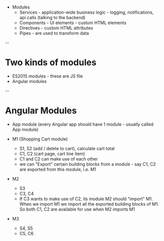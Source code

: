 - Modules
    - Services - application-wide business logic - logging, notifications, api calls (talking to the backend)
    - Components - UI elements - custom HTML elements
    - Directives - custom HTML attributes
    - Pipes - are used to transform data

--

Two kinds of modules
====================
- ES2015 modules - these are JS file
- Angular modules

--

Angular Modules
===============
- App module (every Angular app should have 1 module - usually called App module)

- M1 (Shopping Cart module)
    - S1, S2 (add / delete to cart), calculate cart total
    - C1, C2 (cart page, cart line item)
    - C1 and C2 can make use of each other
    - we can "Export" certain building blocks from a module - say C1, C2 are exported from this module, i.e. M1

- M2
    - S3
    - C3, C4
    - If C3 wants to make use of C2, its module M2 should "import" M1. When we import M1 we import all the exported building blocks of M1. So both C1, C2 are available for use when M2 imports M1

- M3
    - S4, S5
    - C5, C6
